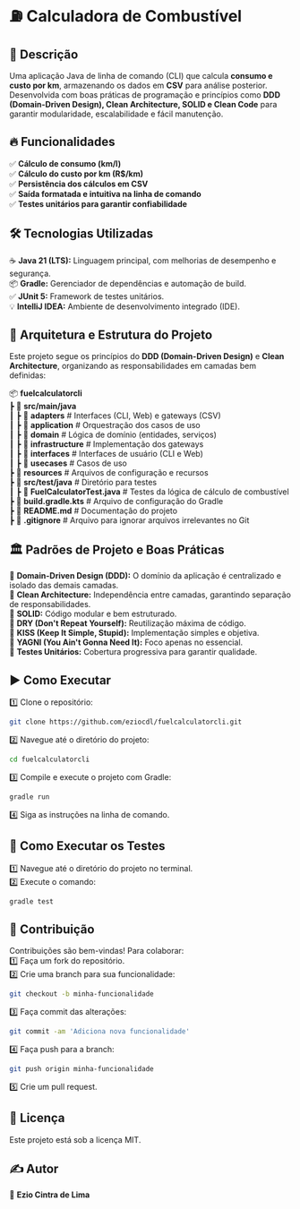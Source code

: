 # ⛽ Calculadora de Combustível 

## 🚀 Descrição

Uma aplicação Java de linha de comando (CLI) que calcula **consumo e custo por km**, armazenando os dados em **CSV** para análise posterior. Desenvolvida com boas práticas de programação e princípios como **DDD (Domain-Driven Design), Clean Architecture, SOLID e Clean Code** para garantir modularidade, escalabilidade e fácil manutenção.

## 🔥 Funcionalidades

✅ **Cálculo de consumo (km/l)**  
✅ **Cálculo do custo por km (R$/km)**  
✅ **Persistência dos cálculos em CSV**  
✅ **Saída formatada e intuitiva na linha de comando**  
✅ **Testes unitários para garantir confiabilidade**  

## 🛠 Tecnologias Utilizadas

☕ **Java 21 (LTS):** Linguagem principal, com melhorias de desempenho e segurança.  
📦 **Gradle:** Gerenciador de dependências e automação de build.  
✅ **JUnit 5:** Framework de testes unitários.  
💡 **IntelliJ IDEA:** Ambiente de desenvolvimento integrado (IDE).  

## 📂 Arquitetura e Estrutura do Projeto

Este projeto segue os princípios do **DDD (Domain-Driven Design)** e **Clean Architecture**, organizando as responsabilidades em camadas bem definidas:

📦 **fuelcalculatorcli**  
 ┣ 📂 **src/main/java**  
 ┃ ┣ 📂 **adapters**        # Interfaces (CLI, Web) e gateways (CSV)  
 ┃ ┣ 📂 **application**     # Orquestração dos casos de uso  
 ┃ ┣ 📂 **domain**         # Lógica de domínio (entidades, serviços)  
 ┃ ┣ 📂 **infrastructure**  # Implementação dos gateways  
 ┃ ┣ 📂 **interfaces**      # Interfaces de usuário (CLI e Web)  
 ┃ ┣ 📂 **usecases**        # Casos de uso  
 ┣ 📂 **resources**        # Arquivos de configuração e recursos  
 ┣ 📂 **src/test/java**    # Diretório para testes  
 ┃ ┣ 📜 **FuelCalculatorTest.java**  # Testes da lógica de cálculo de combustível  
 ┣ 📜 **build.gradle.kts**  # Arquivo de configuração do Gradle  
 ┣ 📜 **README.md**         # Documentação do projeto  
 ┣ 📜 **.gitignore**        # Arquivo para ignorar arquivos irrelevantes no Git  

## 🏛 Padrões de Projeto e Boas Práticas

🔹 **Domain-Driven Design (DDD):** O domínio da aplicação é centralizado e isolado das demais camadas.  
🔹 **Clean Architecture:** Independência entre camadas, garantindo separação de responsabilidades.  
🔹 **SOLID:** Código modular e bem estruturado.  
🔹 **DRY (Don't Repeat Yourself):** Reutilização máxima de código.  
🔹 **KISS (Keep It Simple, Stupid):** Implementação simples e objetiva.  
🔹 **YAGNI (You Ain't Gonna Need It):** Foco apenas no essencial.  
🔹 **Testes Unitários:** Cobertura progressiva para garantir qualidade.  

## ▶️ Como Executar

1️⃣ Clone o repositório:  
   ```bash
   git clone https://github.com/eziocdl/fuelcalculatorcli.git
   ```
2️⃣ Navegue até o diretório do projeto:  
   ```bash
   cd fuelcalculatorcli
   ```
3️⃣ Compile e execute o projeto com Gradle:  
   ```bash
   gradle run
   ```
4️⃣ Siga as instruções na linha de comando.

## 🧪 Como Executar os Testes

1️⃣ Navegue até o diretório do projeto no terminal.  
2️⃣ Execute o comando:  
   ```bash
   gradle test
   ```

## 🤝 Contribuição

Contribuições são bem-vindas! Para colaborar:  
1️⃣ Faça um fork do repositório.  
2️⃣ Crie uma branch para sua funcionalidade:  
   ```bash
   git checkout -b minha-funcionalidade
   ```
3️⃣ Faça commit das alterações:  
   ```bash
   git commit -am 'Adiciona nova funcionalidade'
   ```
4️⃣ Faça push para a branch:  
   ```bash
   git push origin minha-funcionalidade
   ```
5️⃣ Crie um pull request.  

## 📜 Licença

Este projeto está sob a licença MIT.

## ✍️ Autor

👤 **Ezio Cintra de Lima**

